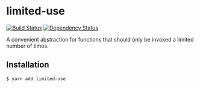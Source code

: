 # limited-use

[![Build Status](https://travis-ci.org/albytseng/limited-use.svg?branch=master)](https://travis-ci.org/albytseng/limited-use) [![Dependency Status](https://david-dm.org/albytseng/limited-use.svg)](https://david-dm.org/albytseng/limited-use)

A convenient abstraction for functions that should only be invoked a limited number of times.

## Installation

```bash
$ yarn add limited-use
```
